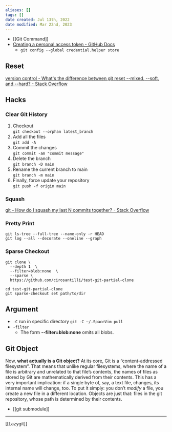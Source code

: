 ```yaml
---
aliases: []
tags: [] 
date created: Jul 13th, 2022
date modified: Mar 22nd, 2023
---
```

- [[Git Command]]
- [Creating a personal access token - GitHub Docs](https://docs.github.com/en/authentication/keeping-your-account-and-data-secure/creating-a-personal-access-token)
	- `git config --global credential.helper store`

## Reset
[version control - What's the difference between git reset --mixed, --soft, and --hard? - Stack Overflow](https://stackoverflow.com/questions/3528245/whats-the-difference-between-git-reset-mixed-soft-and-hard)

## Hacks

### Clear Git History
1. Checkout  
    `git checkout --orphan latest_branch`
2. Add all the files  
    `git add -A`
3. Commit the changes  
    `git commit -am "commit message"`
4. Delete the branch  
    `git branch -D main`
5. Rename the current branch to main  
    `git branch -m main`
6. Finally, force update your repository  
    `git push -f origin main`
	

### Squash
[git - How do I squash my last N commits together? - Stack Overflow](https://stackoverflow.com/questions/5189560/how-do-i-squash-my-last-n-commits-together)

### Pretty Print
`git ls-tree --full-tree --name-only -r HEAD`  
`git log --all --decorate --oneline --graph`

### Sparse Checkout
```
git clone \
  --depth 1  \
  --filter=blob:none  \
  --sparse \
  https://github.com/cirosantilli/test-git-partial-clone
  
cd test-git-partial-clone
git sparse-checkout set path/to/dir
```

## Argument
- `-C` run in specific directory `git -C ~/.SpaceVim pull`
- `-filter` 
	- The form **--filter=blob:none** omits all blobs.

## Git Object
Now, **what actually is a Git object?** At its core, Git is a “content-addressed filesystem”. That means that unlike regular filesystems, where the name of a file is arbitrary and unrelated to that file’s contents, the names of files as stored by Git are mathematically derived from their contents. This has a very important implication: if a single byte of, say, a text file, changes, its internal name will change, too. To put it simply: you don’t _modify_ a file, you create a new file in a different location. Objects are just that: files in the git repository, whose path is determined by their contents.
- [[git submodule]]
___
[[Lazygit]]